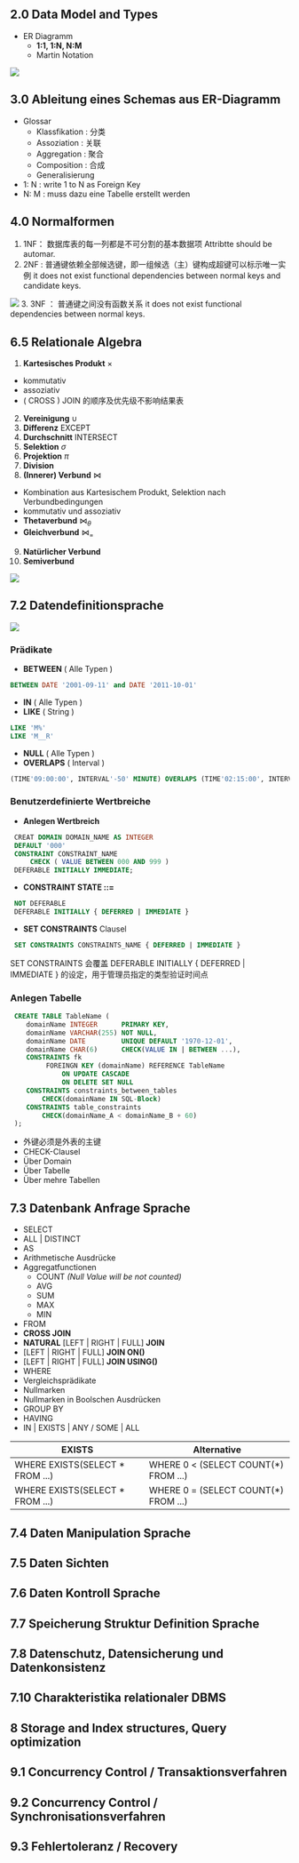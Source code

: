 
## 2.0 Data Model and Types

* ER Diagramm
  * **1:1, 1:N, N:M**
  * Martin Notation

![]( https://upload.wikimedia.org/wikipedia/commons/thumb/0/0d/ERD_Darstellungen.png/300px-ERD_Darstellungen.png)

## 3.0 Ableitung eines Schemas aus ER-Diagramm

* Glossar
  * Klassfikation : 分类
  * Assoziation : 关联
  * Aggregation : 聚合
  * Composition : 合成
  * Generalisierung
* 1: N : write 1 to N as Foreign Key
* N: M : muss dazu eine Tabelle erstellt werden

## 4.0 Normalformen

1. 1NF： 数据库表的每一列都是不可分割的基本数据项
Attribtte should be automar.
2. 2NF : 普通键依赖全部候选键，即一组候选（主）键构成超键可以标示唯一实例
it does not exist functional dependencies between normal keys and candidate keys.

![](https://upload.wikimedia.org/wikipedia/commons/thumb/0/0f/PrimaryKey_zht.svg/280px-PrimaryKey_zht.svg.png)
3. 3NF ： 普通键之间没有函数关系
it does not exist functional dependencies between normal keys.

## 6.5 Relationale Algebra

1. **Kartesisches Produkt** $\times$
 * kommutativ
 * assoziativ
 * ( CROSS ) JOIN 的顺序及优先级不影响结果表
2. **Vereinigung** $\cup$
3. **Differenz** EXCEPT
4. **Durchschnitt** INTERSECT
5. **Selektion** $\sigma$
6. **Projektion** $\pi$
7. **Division**
8. **(Innerer) Verbund** $\bowtie$
 * Kombination aus Kartesischem Produkt, Selektion nach Verbundbedingungen
 * kommutativ und assoziativ
 * **Thetaverbund** $\bowtie_\theta$
 * **Gleichverbund** $\bowtie_=$
9. **Natürlicher Verbund**
10. **Semiverbund**

![](https://dl.dropboxusercontent.com/u/55616012/note/Verbund.png)

## 7.2 Datendefinitionsprache

![](https://db.tt/RgoxNMlK)

### Prädikate

* **BETWEEN** ( Alle Typen )
```sql
BETWEEN DATE '2001-09-11' and DATE '2011-10-01'
```
* **IN** ( Alle Typen )
* **LIKE** ( String )
```sql
LIKE 'M%'
LIKE 'M__R'
```
* **NULL** ( Alle Typen )
* **OVERLAPS** ( Interval )
```sql
(TIME'09:00:00', INTERVAL'-50' MINUTE) OVERLAPS (TIME'02:15:00', INTERVAL'6' HOUR
```

### Benutzerdefinierte Wertbreiche

* **Anlegen Wertbreich**
```sql
 CREAT DOMAIN DOMAIN_NAME AS INTEGER
 DEFAULT '000'
 CONSTRAINT CONSTRAINT_NAME
     CHECK ( VALUE BETWEEN 000 AND 999 )
 DEFERABLE INITIALLY IMMEDIATE;
```
* **CONSTRAINT STATE ::=**
```sql
 NOT DEFERABLE
 DEFERABLE INITIALLY { DEFERRED | IMMEDIATE }
```
* **SET CONSTRAINTS** Clausel
```sql
 SET CONSTRAINTS CONSTRAINTS_NAME { DEFERRED | IMMEDIATE }
```
 SET CONSTRAINTS 会覆盖 DEFERABLE INITIALLY { DEFERRED | IMMEDIATE } 的设定，用于管理员指定的类型验证时间点

### Anlegen Tabelle
```sql
 CREATE TABLE TableName (
    domainName INTEGER      PRIMARY KEY,
    domainName VARCHAR(255) NOT NULL,
    domainName DATE         UNIQUE DEFAULT '1970-12-01',
    domainName CHAR(6)      CHECK(VALUE IN | BETWEEN ...),
    CONSTRAINTS fk
         FOREINGN KEY (domainName) REFERENCE TableName
             ON UPDATE CASCADE
             ON DELETE SET NULL
    CONSTRAINTS constraints_between_tables
        CHECK(domainName IN SQL-Block)
    CONSTRAINTS table_constraints
        CHECK(domainName_A < domainName_B + 60)
 );
```

* 外键必须是外表的主键
* CHECK-Clausel
 * Über Domain
 * Über Tabelle
 * Über mehre Tabellen

## 7.3 Datenbank Anfrage Sprache

* SELECT
 * ALL | DISTINCT
 * AS
 * Arithmetische Ausdrücke
 * Aggregatfunctionen
   * COUNT *(Null Value will be not counted)*
   * AVG
   * SUM
   * MAX
   * MIN
* FROM
 * **CROSS JOIN**
 * **NATURAL** [LEFT | RIGHT | FULL] **JOIN**
 * [LEFT | RIGHT | FULL] **JOIN ON()**
 * [LEFT | RIGHT | FULL] **JOIN USING()**
* WHERE
 * Vergleichsprädikate
 * Nullmarken
 * Nullmarken in Boolschen Ausdrücken
 * GROUP BY
 * HAVING
 * IN | EXISTS | ANY / SOME | ALL

| EXISTS | Alternative |
| ------ | ----------- |
| WHERE EXISTS(SELECT * FROM ...) | WHERE 0 < (SELECT COUNT(*) FROM ...) |
| WHERE EXISTS(SELECT * FROM ...) | WHERE 0 = (SELECT COUNT(*) FROM ...) |

## 7.4 Daten Manipulation Sprache

## 7.5 Daten Sichten

## 7.6 Daten Kontroll Sprache

## 7.7 Speicherung Struktur Definition Sprache

## 7.8 Datenschutz, Datensicherung und Datenkonsistenz

## 7.10 Charakteristika relationaler DBMS

## 8 Storage and Index structures, Query optimization

## 9.1 Concurrency Control / Transaktionsverfahren

## 9.2 Concurrency Control / Synchronisationsverfahren

## 9.3 Fehlertoleranz / Recovery
